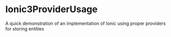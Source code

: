 # Ionic3ProviderUsage
A quick demonstration of an implementation of Ionic using proper providers for storing entities
